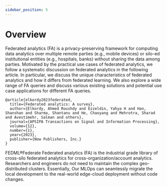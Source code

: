 ```yaml
---
sidebar_position: 5
---
```



# Overview

Federated analytics (FA) is a privacy-preserving framework
for computing data analytics over multiple remote parties
(e.g., mobile devices) or silo-ed institutional entities (e.g.,
hospitals, banks) without sharing the data among parties.
Motivated by the practical use cases of federated analytics,
we follow a systematic discussion on federated analytics in
the following article. In particular, we discuss the unique characteristics of federated analytics and how it differs from federated
learning. We also explore a wide range of FA queries and
discuss various existing solutions and potential use case applications for different FA queries.

```
@article{elkordy2023federated,
  title={Federated analytics: A survey},
  author={Elkordy, Ahmed Roushdy and Ezzeldin, Yahya H and Han, Shanshan and Sharma, Shantanu and He, Chaoyang and Mehrotra, Sharad and Avestimehr, Salman and others},
  journal={APSIPA Transactions on Signal and Information Processing},
  volume={12},
  number={1},
  year={2023},
  publisher={Now Publishers, Inc.}
}
```


FEDML®Federate Federated analytics (FA) is the industrial grade library of cross-silo federated analytics for cross-organization/account analytics. 
Researchers and engineers do not need to maintain the complex geo-distributed clusters.
Essentially, Our MLOps can seamlessly migrate the local development to the real-world edge-cloud deployment without code changes. 
